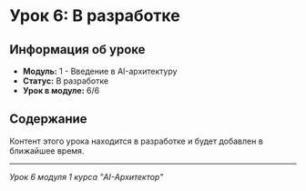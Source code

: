# Урок 6: В разработке

## Информация об уроке
- **Модуль:** 1 - Введение в AI-архитектуру
- **Статус:** В разработке
- **Урок в модуле:** 6/6

## Содержание
Контент этого урока находится в разработке и будет добавлен в ближайшее время.

---
*Урок 6 модуля 1 курса "AI-Архитектор"*
